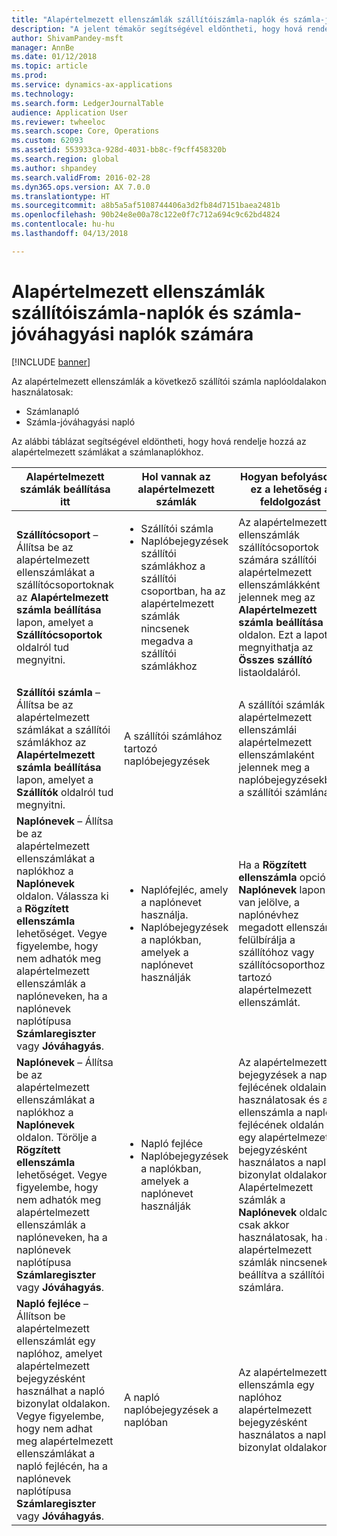 ```yaml
---
title: "Alapértelmezett ellenszámlák szállítóiszámla-naplók és számla-jóváhagyási naplók számára"
description: "A jelent témakör segítségével eldöntheti, hogy hová rendelje hozzá az alapértelmezett számlákat a számlanaplókhoz."
author: ShivamPandey-msft
manager: AnnBe
ms.date: 01/12/2018
ms.topic: article
ms.prod: 
ms.service: dynamics-ax-applications
ms.technology: 
ms.search.form: LedgerJournalTable
audience: Application User
ms.reviewer: twheeloc
ms.search.scope: Core, Operations
ms.custom: 62093
ms.assetid: 553933ca-928d-4031-bb8c-f9cff458320b
ms.search.region: global
ms.author: shpandey
ms.search.validFrom: 2016-02-28
ms.dyn365.ops.version: AX 7.0.0
ms.translationtype: HT
ms.sourcegitcommit: a8b5a5af5108744406a3d2fb84d7151baea2481b
ms.openlocfilehash: 90b24e8e00a78c122e0f7c712a694c9c62bd4824
ms.contentlocale: hu-hu
ms.lasthandoff: 04/13/2018

---
```


# <a name="default-offset-accounts-for-vendor-invoice-journals-and-invoice-approval-journals"></a>Alapértelmezett ellenszámlák szállítóiszámla-naplók és számla-jóváhagyási naplók számára

[!INCLUDE [banner](../includes/banner.md)]

Az alapértelmezett ellenszámlák a következő szállítói számla naplóoldalakon használatosak:

-   Számlanapló
-   Számla-jóváhagyási napló

Az alábbi táblázat segítségével eldöntheti, hogy hová rendelje hozzá az alapértelmezett számlákat a számlanaplókhoz.

<table>
<colgroup>
<col width="25%" />
<col width="25%" />
<col width="25%" />
<col width="25%" />
</colgroup>
<thead>
<tr class="header">
<th>Alapértelmezett számlák beállítása itt</th>
<th>Hol vannak az alapértelmezett számlák</th>
<th>Hogyan befolyásolja ez a lehetőség a feldolgozást</th>
<th>Mikor kell használni ezt a lehetőséget</th>
</tr>
</thead>
<tbody>
<tr class="odd">
<td><strong>Szállítócsoport</strong> – Állítsa be az alapértelmezett ellenszámlákat a szállítócsoportoknak az <strong>Alapértelmezett számla beállítása</strong> lapon, amelyet a <strong>Szállítócsoportok</strong> oldalról tud megnyitni.</td>
<td><ul>
<li>Szállítói számla</li>
<li>Naplóbejegyzések szállítói számlákhoz a szállítói csoportban, ha az alapértelmezett számlák nincsenek megadva a szállítói számlákhoz</li>
</ul></td>
<td>Az alapértelmezett ellenszámlák szállítócsoportok számára szállítói alapértelmezett ellenszámlákként jelennek meg az <strong>Alapértelmezett számla beállítása</strong> oldalon. Ezt a lapot megnyithatja az <strong>Összes szállító</strong> listaoldaláról.</td>
<td>Ezt a lehetőséget akkor használja, ha általában azonos típusú elemeket szokott fizetni, azonos szállítói csoportok esetében.</td>
</tr>
<tr class="even">
<td><strong>Szállítói számla</strong> – Állítsa be az alapértelmezett számlákat a szállítói számlákhoz az <strong>Alapértelmezett számla beállítása</strong> lapon, amelyet a <strong>Szállítók</strong> oldalról tud megnyitni.</td>
<td>A szállítói számlához tartozó naplóbejegyzések</td>
<td>A szállítói számlák alapértelmezett ellenszámlái alapértelmezett ellenszámlaként jelennek meg a naplóbejegyzésekben a szállítói számlánál.</td>
<td>Ezt a lehetőséget akkor használja, ha általában azonos típusú elemeket szokott fizetni, ugyanazoktól a szállítóktól.</td>
</tr>
<tr class="odd">
<td><strong>Naplónevek</strong> – Állítsa be az alapértelmezett ellenszámlákat a naplókhoz a <strong>Naplónevek</strong> oldalon. Válassza ki a <strong>Rögzített ellenszámla</strong> lehetőséget. Vegye figyelembe, hogy nem adhatók meg alapértelmezett ellenszámlák a naplóneveken, ha a naplónevek naplótípusa <strong>Számlaregiszter</strong> vagy <strong>Jóváhagyás</strong>.</td>
<td><ul>
<li>Naplófejléc, amely a naplónevet használja.</li>
<li>Naplóbejegyzések a naplókban, amelyek a naplónevet használják</li>
</ul></td>
<td>Ha a <strong>Rögzített ellenszámla</strong> opció a <strong>Naplónevek</strong> lapon be van jelölve, a naplónévhez megadott ellenszámla felülbírálja a szállítóhoz vagy szállítócsoporthoz tartozó alapértelmezett ellenszámlát.</td>
<td>Az opció segítségével naplókat állíthat be meghatározott költségekre és kiadásokra, amelyek bizonyos számlákat terhelnek, függetlenül attól, hogy ki a szállító vagy mely szállítói csoporthoz tartozik.</td>
</tr>
<tr class="even">
<td><strong>Naplónevek</strong> – Állítsa be az alapértelmezett ellenszámlákat a naplókhoz a <strong>Naplónevek</strong> oldalon. Törölje a <strong>Rögzített ellenszámla</strong> lehetőséget. Vegye figyelembe, hogy nem adhatók meg alapértelmezett ellenszámlák a naplóneveken, ha a naplónevek naplótípusa <strong>Számlaregiszter</strong> vagy <strong>Jóváhagyás</strong>.</td>
<td><ul>
<li>Napló fejléce</li>
<li>Naplóbejegyzések a naplókban, amelyek a naplónevet használják</li>
</ul></td>
<td>Az alapértelmezett bejegyzések a napló fejlécének oldalain használatosak és az ellenszámla a napló fejlécének oldalán egy alapértelmezett bejegyzésként használatos a napló bizonylat oldalakon. Alapértelmezett számlák a <strong>Naplónevek </strong>oldalon csak akkor használatosak, ha az alapértelmezett számlák nincsenek beállítva a szállítói számlára.</td>
<td>Használja ezt az opciót az alapértelmezett számlák beállításához, amelyeket akkor használ, amikor az alapértelmezett szállítói ellenszámla nincs hozzárendelve.</td>
</tr>
<tr class="odd">
<td><strong>Napló fejléce</strong> – Állítson be alapértelmezett ellenszámlát egy naplóhoz, amelyet alapértelmezett bejegyzésként használhat a napló bizonylat oldalakon. Vegye figyelembe, hogy nem adhat meg alapértelmezett ellenszámlákat a napló fejlécén, ha a naplónevek naplótípusa <strong>Számlaregiszter</strong> vagy <strong>Jóváhagyás</strong>.</td>
<td>A napló naplóbejegyzések a naplóban</td>
<td>Az alapértelmezett ellenszámla egy naplóhoz alapértelmezett bejegyzésként használatos a napló bizonylat oldalakon.</td>
<td>A beállítás segítségével felgyorsítható az adatbevitel, ha a naplóban lévő legtöbb bejegyzés ugyanazzal az ellenszámlával rendelkezik.</td>
</tr>
</tbody>
</table>






